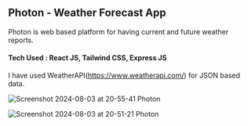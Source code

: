 ## Photon - Weather Forecast App 
Photon is web based platform for having  current and future weather reports.

#### Tech Used : React JS, Tailwind CSS, Express JS

I have used WeatherAPI(https://www.weatherapi.com/) for JSON based data.

![Screenshot 2024-08-03 at 20-55-41 Photon](https://github.com/user-attachments/assets/75bc8b2d-bcfa-476b-8771-e6ce1ac76e04)

![Screenshot 2024-08-03 at 20-51-21 Photon](https://github.com/user-attachments/assets/6cd2420d-5ae9-4f14-9347-06467f2cc3f7)

